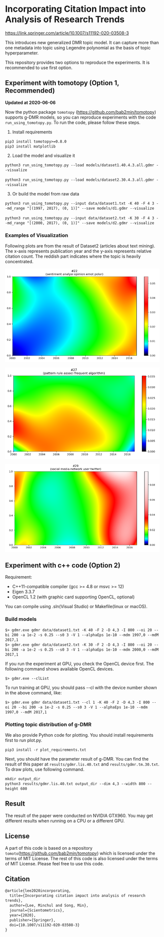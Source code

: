 # Incorporating Citation Impact into Analysis of Research Trends

https://link.springer.com/article/10.1007/s11192-020-03508-3

This introduces new generalized DMR topic model. 
It can capture more than one metadata into topic using Legendre polynomial as the basis of topic hyperparameter.

This repository provides two options to reproduce the experiments. It is recommended to use first option.

## Experiment with tomotopy (Option 1, Recommended)
**Updated at 2020-06-06**

Now the python package `tomotopy` (https://github.com/bab2min/tomotopy) supports g-DMR models, so you can reproduce experiments with the code `run_using_tomotopy.py`. To run the code, please follow these steps.

1. Install requirements
```
pip3 install tomotopy>=0.8.0
pip3 install matplotlib
```

2. Load the model and visualize it
```
python3 run_using_tomotopy.py --load models/dataset1.40.4.3.all.gdmr --visualize

python3 run_using_tomotopy.py --load models/dataset2.30.4.3.all.gdmr --visualize
```

3. Or build the model from raw data
```
python3 run_using_tomotopy.py --input data/dataset1.txt -K 40 -F 4 3 --md_range "[(1997, 2017), (0, 1)]" --save models/d1.gdmr --visualize

python3 run_using_tomotopy.py --input data/dataset2.txt -K 30 -F 4 3 --md_range "[(2000, 2017), (0, 1)]" --save models/d2.gdmr --visualize
```

### Examples of Visualization
Following plots are from the result of Dataset2 (articles about text mining).
The x-axis represents publication year and the y-axis represents relative citation count.
The reddish part indicates where the topic is heavily concentrated.

![sample](22.png "Plot of Topic #22")

![sample](27.png "Plot of Topic #27")

![sample](29.png "Plot of Topic #29")

## Experiment with c++ code (Option 2)
Requirement:

* C++11-compatible compiler (gcc >= 4.8 or msvc >= 12)
* Eigen 3.3.7
* OpenCL 1.2 (with graphic card supporting OpenCL, optional)

You can compile using .sln(Visual Studio) or Makefile(linux or macOS).

### Build models

```
$> gdmr.exe gdmr data/dataset1.txt -K 40 -F 2 -D 4,3 -I 800 --oi 20 --bi 200 -a 1e-2 -s 0.25 --s0 3 -V 1 --alphaEps 1e-10 --mdm 1997,0 --mdM 2017,1
$> gdmr.exe gdmr data/dataset2.txt -K 30 -F 2 -D 4,3 -I 800 --oi 20 --bi 200 -a 1e-2 -s 0.25 --s0 3 -V 1 --alphaEps 1e-10 --mdm 2000,0 --mdM 2017,1
```

If you run the experiment at GPU, you check the OpenCL device first. The following command shows available OpenCL devices.
```
$> gdmr.exe --clList
```
To run training at GPU, you should pass --cl with the device number shown in the above command, like:
```
$> gdmr.exe gdmr data/dataset1.txt --cl 1 -K 40 -F 2 -D 4,3 -I 800 --oi 20 --bi 200 -a 1e-2 -s 0.25 --s0 3 -V 1 --alphaEps 1e-10 --mdm 1997,0 --mdM 2017,1
```

### Plotting topic distribution of g-DMR
We also provide Python code for plotting. You should install requirements first to run plot.py.
```
pip3 install -r plot_requirements.txt
```

Next, you should have the parameter result of g-DMR. You can find the result of this paper at `results/gdmr.lis.40.txt` and `results/gdmr.tm.30.txt`.
To draw plots, use following command.
```
mkdir output_dir
python3 results/gdmr.lis.40.txt output_dir --dim 4,3 --width 800 --height 600
```

## Result
The result of the paper were conducted on NVIDIA GTX960. You may get different results when running on a CPU or a different GPU.

## License
A part of this code is based on a repository `tomoto`(https://github.com/bab2min/tomotopy) which is licensed under the terms of MIT License. 
The rest of this code is also licensed under the terms of MIT License. Please feel free to use this code.

## Citation
```
@article{lee2020incorporating,
  title={Incorporating citation impact into analysis of research trends},
  author={Lee, Minchul and Song, Min},
  journal={Scientometrics},
  year={2020},
  publisher={Springer},
  doi={10.1007/s11192-020-03508-3}
}
```

